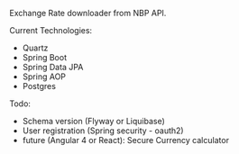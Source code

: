 Exchange Rate downloader from NBP API.

Current Technologies:
- Quartz
- Spring Boot
- Spring Data JPA
- Spring AOP
- Postgres



Todo:
- Schema version (Flyway or Liquibase)
- User registration (Spring security - oauth2)
- future (Angular 4 or React): Secure Currency calculator
